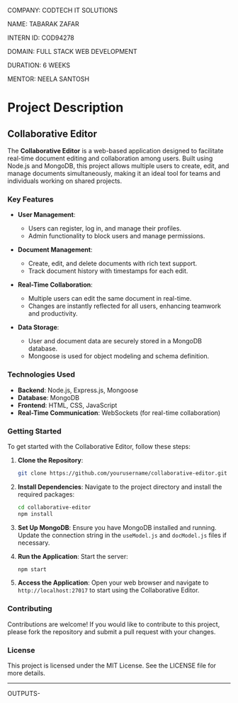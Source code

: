 COMPANY: CODTECH IT SOLUTIONS

NAME: TABARAK ZAFAR

INTERN ID: COD94278

DOMAIN: FULL STACK WEB DEVELOPMENT

DURATION: 6 WEEKS

MENTOR: NEELA SANTOSH


# Project Description

## Collaborative Editor

The **Collaborative Editor** is a web-based application designed to facilitate real-time document editing and collaboration among users. Built using Node.js and MongoDB, this project allows multiple users to create, edit, and manage documents simultaneously, making it an ideal tool for teams and individuals working on shared projects.

### Key Features

- **User  Management**: 
  - Users can register, log in, and manage their profiles.
  - Admin functionality to block users and manage permissions.

- **Document Management**: 
  - Create, edit, and delete documents with rich text support.
  - Track document history with timestamps for each edit.

- **Real-Time Collaboration**: 
  - Multiple users can edit the same document in real-time.
  - Changes are instantly reflected for all users, enhancing teamwork and productivity.

- **Data Storage**: 
  - User and document data are securely stored in a MongoDB database.
  - Mongoose is used for object modeling and schema definition.

### Technologies Used

- **Backend**: Node.js, Express.js, Mongoose
- **Database**: MongoDB
- **Frontend**: HTML, CSS, JavaScript
- **Real-Time Communication**: WebSockets (for real-time collaboration)

### Getting Started

To get started with the Collaborative Editor, follow these steps:

1. **Clone the Repository**:
   ```bash
   git clone https://github.com/yourusername/collaborative-editor.git
   ```

2. **Install Dependencies**:
   Navigate to the project directory and install the required packages:
   ```bash
   cd collaborative-editor
   npm install
   ```

3. **Set Up MongoDB**:
   Ensure you have MongoDB installed and running. Update the connection string in the `useModel.js` and `docModel.js` files if necessary.

4. **Run the Application**:
   Start the server:
   ```bash
   npm start
   ```

5. **Access the Application**:
   Open your web browser and navigate to `http://localhost:27017` to start using the Collaborative Editor.

### Contributing

Contributions are welcome! If you would like to contribute to this project, please fork the repository and submit a pull request with your changes.

### License

This project is licensed under the MIT License. See the LICENSE file for more details.

---
OUTPUTS- 


